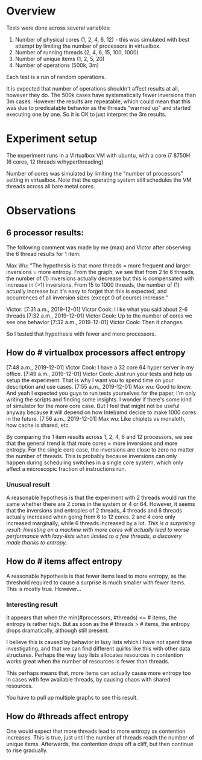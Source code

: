 # Overview

Tests were done across several variables:

1. Number of physical cores (1, 2, 4, 6, 12) - this was simulated with best attempt by limiting the number of processors in virtualbox.
2. Number of running threads (2, 4, 6, 15, 100, 1000)
3. Number of unique items (1, 2, 5, 20)
4. Number of operations (500k, 3m)

Each test is a run of random operations.

It is expected that number of operations shouldn't affect results at all, however they do. The 500k cases have systematically fewer inversions than 3m cases. However the results are repeatable, which could mean that this was due to predicatable behavior as the threads "warmed up" and started executing one by one. So it is OK to just interpret the 3m results.

# Experiment setup

The experiment runs in a Virtualbox VM with ubuntu, with a core i7 8750H (6 cores, 12 threads w/hyperthreading)

Number of cores was simulated by limiting the "number of processors" setting in virtualbox. Note that the operating system still schedules the VM threads across all bare metal cores. 

# Observations

## 6 processor results:

The following comment was made by me (max) and Victor after observing the 6 thread results for 1 item:

Max Wu: "The hypothesis is that more threads = more frequent and larger inversions = more entropy. From the graph, we see that from 2 to 6 threads, the number of (1) inversions actually decrease but this is compensated with increase in (>1) inversions. From 15 to 1000 threads, the number of (1) actually increase but it's easy to forget that this is expected, and occurrences of all inversion sizes (except 0 of course) increase."

Victor: [7:31 a.m., 2019-12-01] Victor Cook: I like what you said about 2-6 threads
[7:32 a.m., 2019-12-01] Victor Cook: Up to the number of cores we see one behavior
[7:32 a.m., 2019-12-01] Victor Cook: Then it changes.

So I tested that hypothesis with fewer and more processors.

## How do # virtualbox processors affect entropy

[7:48 a.m., 2019-12-01] Victor Cook: I have a 32 core 64 hyper server in my office.
[7:49 a.m., 2019-12-01] Victor Cook: Just run your tests and help us setup the experiment.   That is why I want you to spend time on your description and use cases.
[7:55 a.m., 2019-12-01] Max wu: Good to know. And yeah I expected you guys to run tests yourselves for the paper, I'm only writing the scripts and finding some insights. I wonder if there's some kind of simulator for the more core case. But I feel that might not be useful anyway because it will depend on how Intel/amd decide to make 1000 cores in the future.
[7:56 a.m., 2019-12-01] Max wu: Like chiplets vs monaloth, how cache is shared, etc.

By comparing the 1 item results across 1, 2, 4, 6 and 12 processors, we see that the general trend is that more cores = more inversions and more entropy. For the single core case, the inversions are close to zero no matter the number of threads. This is probably because inversions can only happen during scheduling switches in a single core system, which only affect a microscopic fraction of instructions run.

### Unusual result

A reasonable hypothesis is that the experiment with 2 threads would run the same whether there are 2 cores in the system or 4 or 64. However, it seems that the inversions and entropies of 2 threads, 4 threads and 6 threads actually increased when going from 6 to 12 cores. 2 and 4 core only increased marginally, while 6 threads increased by a lot. 
*This is a surprising result: Investing on a machine with more cores will actually lead to worse performance with lazy-lists when limited to a few threads, a discovery made thanks to entropy*.

## How do # items affect entropy

A reasonable hypothesis is that fewer items lead to more entropy, as the threshold required to cause a surprise is much smaller with fewer items. This is mostly true. However...

### Interesting result

It appears that when the min(#processors, #threads) <= # items, the entropy is rather high. But as soon as the # threads > # items, the entropy drops dramatically, although still present.

I believe this is caused by behavior in lazy lists which I have not spent time investigating, and that we can find different quirks like this with other data structures. Perhaps the way lazy lists allocates resources in contention works great when the number of resources is fewer than threads.

This perhaps means that, more items can actually cause more entropy too in cases with few available threads, by causing chaos with shared resources.

You have to pull up multiple graphs to see this result.

## How do #threads affect entropy

One would expect that more threads lead to more entropy as contention increases. This is true, just until the number of threads reach the number of unique items. Afterwards, the contention drops off a cliff, but then continue to rise gradually.
